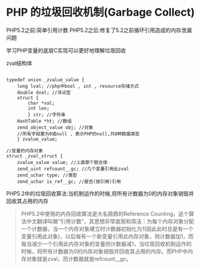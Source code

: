 # PHP 的垃圾回收机制(Garbage Collect)

PHP5.2之前:简单引用计数
PHP5.2之后:修复了5.2之前循环引用造成的内存泄漏问题

学习PHP变量的底层C实现可以更好地理解垃圾回收

zval结构体
```$xslt

typedef union _zvalue_value {
    long lval; //php中bool , int , resource存储方式
    double dval; //浮点型
    struct {
        char *val;
        int len;
        } str; //字符串
    HashTable *ht; //数组
    zend_object_value obj; //对象
    //所有字段置为0或null , 表示PHP的null,共8种数据类型
    } zvalue_value;
    
//变量的内存对象
struct _zval_struct {
    zvalue_value value; //上面那个联合体
    zend_uint refcount__gc; //几个变量引用此zval
    zend_uchar type; //类型
    zend_uchar is_ref__gc; //是否(按引用)引用
```

PHP5.2中的垃圾回收算法:当机制运作的时候,将所有计数器为0的内存对象销毁并回收其占用的内存

> PHP5.2中使用的内存回收算法是大名鼎鼎的Reference Counting，这个算法中文翻译叫做“引用计数”，其思想非常直观和简洁：为每个内存对象分配一个计数器，当一个内存对象建立时计数器初始化为1(因此此时总是有一个变量引用此对象)，以后每有一个新变量引用此内存对象，则计数器加1，而每当减少一个引用此内存对象的变量则计数器减1，当垃圾回收机制运作的时候，将所有计数器为0的内存对象销毁并回收其占用的内存。而PHP中内存对象就是zval，而计数器就是refcount__gc。
  

